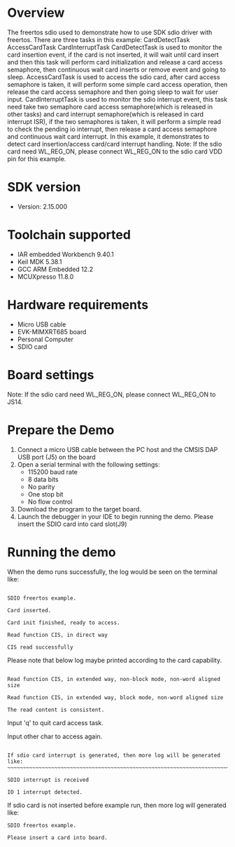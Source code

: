 Overview
========
The freertos sdio used to demonstrate how to use SDK sdio driver with freertos.
There are three tasks in this example:
CardDetectTask
AccessCardTask
CardInterruptTask
CardDetectTask is used to monitor the card insertion event, if the card is not inserted, it will wait until card insert and then this task will perform card initialization and release a card access semaphore, then continuous wait card inserts or remove event and going to sleep.
AccessCardTask is used to access the sdio card, after card access semaphore is taken, it will perform some simple card access operation, then release the card access semaphore and then going sleep to wait for user input.
CardInterruptTask is used to monitor the sdio interrupt event, this task need take two semaphore card access semaphore(which is released in other tasks) and card interrupt semaphore(which is released in card interrupt ISR), if the two semaphores is taken, it will perform a simple read to check the pending io interrupt, then release a card access semaphore and continuous wait card interrupt.
In this example, it demonstrates to detect card insertion/access card/card interrupt handling.
Note: If the sdio card need WL_REG_ON, please connect WL_REG_ON to the sdio card VDD pin for this example.

SDK version
===========
- Version: 2.15.000

Toolchain supported
===================
- IAR embedded Workbench  9.40.1
- Keil MDK  5.38.1
- GCC ARM Embedded  12.2
- MCUXpresso  11.8.0

Hardware requirements
=====================
- Micro USB cable
- EVK-MIMXRT685 board
- Personal Computer
- SDIO card

Board settings
==============
Note: If the sdio card need WL_REG_ON, please connect WL_REG_ON to JS14.

Prepare the Demo
================
1.  Connect a micro USB cable between the PC host and the CMSIS DAP USB port (J5) on the board
2.  Open a serial terminal with the following settings:
    - 115200 baud rate
    - 8 data bits
    - No parity
    - One stop bit
    - No flow control
3.  Download the program to the target board.
4.  Launch the debugger in your IDE to begin running the demo.
Please insert the SDIO card into card slot(J9)

Running the demo
================
When the demo runs successfully, the log would be seen on the terminal like:

~~~~~~~~~~~~~~~~~~~~~~~~~~~~~~~~~~~~~~~~~~~~~~~~~~~~~~~~~~~~~~~~~~~~~~~~~~~~~~~~~~~

SDIO freertos example.

Card inserted.

Card init finished, ready to access.

Read function CIS, in direct way

CIS read successfully
~~~~~~~~~~~~~~~~~~~~~~~~~~~~~~~~~~~~~~~~~~~~~~~~~~~~~~~~~~~~~~~~~~~~~~~~~~~~~~~~~~~
Please note that below log maybe printed according to the card capability.
~~~~~~~~~~~~~~~~~~~~~~~~~~~~~~~~~~~~~~~~~~~~~~~~~~~~~~~~~~~~~~~~~~~~~~~~~~~~~~~~~~~

Read function CIS, in extended way, non-block mode, non-word aligned size

Read function CIS, in extended way, block mode, non-word aligned size

The read content is consistent.
~~~~~~~~~~~~~~~~~~~~~~~~~~~~~~~~~~~~~~~~~~~~~~~~~~~~~~~~~~~~~~~~~~~~~~~~~~~~~~~~~~~
Input 'q' to quit card access task.

Input other char to access again.

~~~~~~~~~~~~~~~~~~~~~~~~~~~~~~~~~~~~~~~~~~~~~~~~~~~~~~~~~~~~~~~~~~~~~~~~~~~~~~~~~~~~~

If sdio card interrupt is generated, then more log will be generated like:
~~~~~~~~~~~~~~~~~~~~~~~~~~~~~~~~~~~~~~~~~~~~~~~~~~~~~~~~~~~~~~~~~~~~~~~~~~~~~~~~~~~

SDIO interrupt is received

IO 1 interrupt detected.

~~~~~~~~~~~~~~~~~~~~~~~~~~~~~~~~~~~~~~~~~~~~~~~~~~~~~~~~~~~~~~~~~~~~~~~~~~~~~~~~~~~~~

If sdio card is not inserted before example run, then more log will generated like:
~~~~~~~~~~~~~~~~~~~~~~~~~~~~~~~~~~~~~~~~~~~~~~~~~~~~~~~~~~~~~~~~~~~~~~~~~~~~~~~~~~~
SDIO freertos example.

Please insert a card into board.
~~~~~~~~~~~~~~~~~~~~~~~~~~~~~~~~~~~~~~~~~~~~~~~~~~~~~~~~~~~~~~~~~~~~~~~~~~~~~~~~~~~~~

